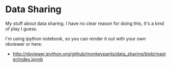 # Data Sharing

My stuff about data sharing. I have no clear reason for doing this, it's a kind of play I guess.

I'm using ipython notebook, so you can render it out with your own nbviewer or here:
 * http://nbviewer.ipython.org/github/monkeypants/data_sharing/blob/master/index.ipynb
